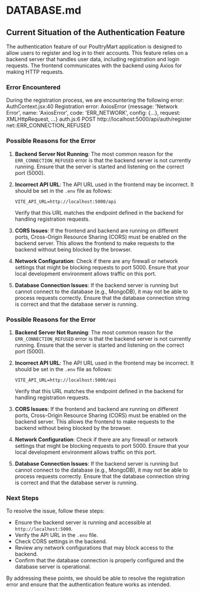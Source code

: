 # DATABASE.md

## Current Situation of the Authentication Feature

The authentication feature of our PoultryMart application is designed to allow users to register and log in to their accounts. This feature relies on a backend server that handles user data, including registration and login requests. The frontend communicates with the backend using Axios for making HTTP requests.

### Error Encountered

During the registration process, we are encountering the following error:
AuthContext.jsx:40 Registration error:
AxiosError {message: 'Network Error', name: 'AxiosError', code: 'ERR_NETWORK', config: {…}, request: XMLHttpRequest, …}
auth.js:6
POST http://localhost:5000/api/auth/register net::ERR_CONNECTION_REFUSED

### Possible Reasons for the Error

1. **Backend Server Not Running**: The most common reason for the `ERR_CONNECTION_REFUSED` error is that the backend server is not currently running. Ensure that the server is started and listening on the correct port (5000).

2. **Incorrect API URL**: The API URL used in the frontend may be incorrect. It should be set in the `.env` file as follows:

   ```plaintext
   VITE_API_URL=http://localhost:5000/api
   ```

   Verify that this URL matches the endpoint defined in the backend for handling registration requests.

3. **CORS Issues**: If the frontend and backend are running on different ports, Cross-Origin Resource Sharing (CORS) must be enabled on the backend server. This allows the frontend to make requests to the backend without being blocked by the browser.

4. **Network Configuration**: Check if there are any firewall or network settings that might be blocking requests to port 5000. Ensure that your local development environment allows traffic on this port.

5. **Database Connection Issues**: If the backend server is running but cannot connect to the database (e.g., MongoDB), it may not be able to process requests correctly. Ensure that the database connection string is correct and that the database server is running.

### Possible Reasons for the Error

1. **Backend Server Not Running**: The most common reason for the `ERR_CONNECTION_REFUSED` error is that the backend server is not currently running. Ensure that the server is started and listening on the correct port (5000).

2. **Incorrect API URL**: The API URL used in the frontend may be incorrect. It should be set in the `.env` file as follows:

   ```plaintext
   VITE_API_URL=http://localhost:5000/api
   ```

   Verify that this URL matches the endpoint defined in the backend for handling registration requests.

3. **CORS Issues**: If the frontend and backend are running on different ports, Cross-Origin Resource Sharing (CORS) must be enabled on the backend server. This allows the frontend to make requests to the backend without being blocked by the browser.

4. **Network Configuration**: Check if there are any firewall or network settings that might be blocking requests to port 5000. Ensure that your local development environment allows traffic on this port.

5. **Database Connection Issues**: If the backend server is running but cannot connect to the database (e.g., MongoDB), it may not be able to process requests correctly. Ensure that the database connection string is correct and that the database server is running.

### Next Steps

To resolve the issue, follow these steps:

- Ensure the backend server is running and accessible at `http://localhost:5000`.
- Verify the API URL in the `.env` file.
- Check CORS settings in the backend.
- Review any network configurations that may block access to the backend.
- Confirm that the database connection is properly configured and the database server is operational.

By addressing these points, we should be able to resolve the registration error and ensure that the authentication feature works as intended.
